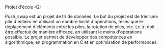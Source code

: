 Projet d'école 42:

Push_swap est un projet de tri de données. Le but du projet est de trier une pile d'entiers en utilisant un nombre limité d'opérations, telles que le déplacement d'éléments entre les piles, la rotation de piles, etc. Le tri doit être effectué de manière efficace, en utilisant le moins d'opérations possible. Le projet permet de développer des compétences en algorithmique, en programmation en C et en optimisation de performances.
